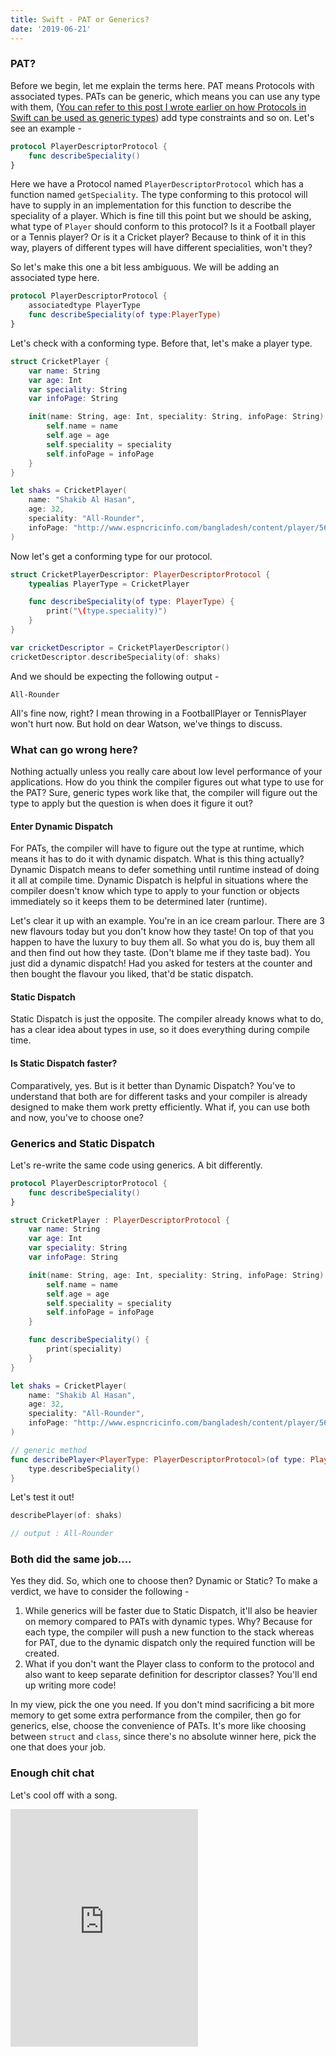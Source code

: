```yaml
---
title: Swift - PAT or Generics?
date: '2019-06-21'
---
```


### PAT?

Before we begin, let me explain the terms here. PAT means Protocols with associated types. PATs can be generic, which means you can use any type with them, ([You can refer to this post I wrote earlier on how Protocols in Swift can be used as generic types](https://shawonashraf.github.io/blog/swift-associated-type-generic/)) add type constraints and so on. Let's see an example -

```swift
protocol PlayerDescriptorProtocol {
    func describeSpeciality()
}
```

Here we have a Protocol named `PlayerDescriptorProtocol` which has a function named `getSpeciality`. The type conforming to this protocol will have to supply in an implementation for this function to describe the speciality of a player. Which is fine till this point but we should be asking, what type of `Player` should conform to this protocol? Is it a Football player or a Tennis player? Or is it a Cricket player? Because to think of it in this way, players of different types will have different specialities, won't they?

So let's make this one a bit less ambiguous. We will be adding an associated type here.

```swift
protocol PlayerDescriptorProtocol {
    associatedtype PlayerType
    func describeSpeciality(of type:PlayerType)
}
```

Let's check with a conforming type. Before that, let's make a player type.

```swift
struct CricketPlayer {
    var name: String
    var age: Int
    var speciality: String
    var infoPage: String

    init(name: String, age: Int, speciality: String, infoPage: String) {
        self.name = name
        self.age = age
        self.speciality = speciality
        self.infoPage = infoPage
    }
}

let shaks = CricketPlayer(
    name: "Shakib Al Hasan",
    age: 32,
    speciality: "All-Rounder",
    infoPage: "http://www.espncricinfo.com/bangladesh/content/player/56143.html"
)
```

Now let's get a conforming type for our protocol.

```swift
struct CricketPlayerDescriptor: PlayerDescriptorProtocol {
    typealias PlayerType = CricketPlayer

    func describeSpeciality(of type: PlayerType) {
        print("\(type.speciality)")
    }
}
```

```swift
var cricketDescriptor = CricketPlayerDescriptor()
cricketDescriptor.describeSpeciality(of: shaks)
```

And we should be expecting the following output -

```
All-Rounder
```

All's fine now, right? I mean throwing in a FootballPlayer or TennisPlayer won't hurt now. But hold on dear Watson, we've things to discuss.

### What can go wrong here?

Nothing actually unless you really care about low level performance of your applications. How do you think the compiler figures out what type to use for the PAT? Sure, generic types work like that, the compiler will figure out the type to apply but the question is when does it figure it out?

#### Enter Dynamic Dispatch

For PATs, the compiler will have to figure out the type at runtime, which means it has to do it with dynamic dispatch. What is this thing actually? Dynamic Dispatch means to defer something until runtime instead of doing it all at compile time. Dynamic Dispatch is helpful in situations where the compiler doesn't know which type to apply to your function or objects immediately so it keeps them to be determined later (runtime).

Let's clear it up with an example. You're in an ice cream parlour. There are 3 new flavours today but you don't know how they taste! On top of that you happen to have the luxury to buy them all. So what you do is, buy them all and then find out how they taste. (Don't blame me if they taste bad). You just did a dynamic dispatch! Had you asked for testers at the counter and then bought the flavour you liked, that'd be static dispatch.

#### Static Dispatch

Static Dispatch is just the opposite. The compiler already knows what to do, has a clear idea about types in use, so it does everything during compile time.

#### Is Static Dispatch faster?

Comparatively, yes. But is it better than Dynamic Dispatch? You've to understand that both are for different tasks and your compiler is already designed to make them work pretty efficiently. What if, you can use both and now, you've to choose one?

### Generics and Static Dispatch

Let's re-write the same code using generics. A bit differently.

```swift
protocol PlayerDescriptorProtocol {
    func describeSpeciality()
}
```

```swift
struct CricketPlayer : PlayerDescriptorProtocol {
    var name: String
    var age: Int
    var speciality: String
    var infoPage: String

    init(name: String, age: Int, speciality: String, infoPage: String) {
        self.name = name
        self.age = age
        self.speciality = speciality
        self.infoPage = infoPage
    }

    func describeSpeciality() {
        print(speciality)
    }
}
```

```swift
let shaks = CricketPlayer(
    name: "Shakib Al Hasan",
    age: 32,
    speciality: "All-Rounder",
    infoPage: "http://www.espncricinfo.com/bangladesh/content/player/56143.html"
)
```

```swift
// generic method
func describePlayer<PlayerType: PlayerDescriptorProtocol>(of type: PlayerType) {
    type.describeSpeciality()
}
```

Let's test it out!

```swift
describePlayer(of: shaks)

// output : All-Rounder
```

### Both did the same job....

Yes they did. So, which one to choose then? Dynamic or Static? To make a verdict, we have to consider the following -

1. While generics will be faster due to Static Dispatch, it'll also be heavier on memory compared to PATs with dynamic types. Why? Because for each type, the compiler will push a new function to the stack whereas for PAT, due to the dynamic dispatch only the required function will be created.
2. What if you don't want the Player class to conform to the protocol and also want to keep separate definition for descriptor classes? You'll end up writing more code!

In my view, pick the one you need. If you don't mind sacrificing a bit more memory to get some extra performance from the compiler, then go for generics, else, choose the convenience of PATs. It's more like choosing between `struct` and `class`, since there's no absolute winner here, pick the one that does your job.

### Enough chit chat

Let's cool off with a song.

<iframe src="https://open.spotify.com/embed/track/6iWwfN1euztxZi1OK38HbU" width="300" height="380" frameborder="0" allowtransparency="true" allow="encrypted-media"></iframe>

